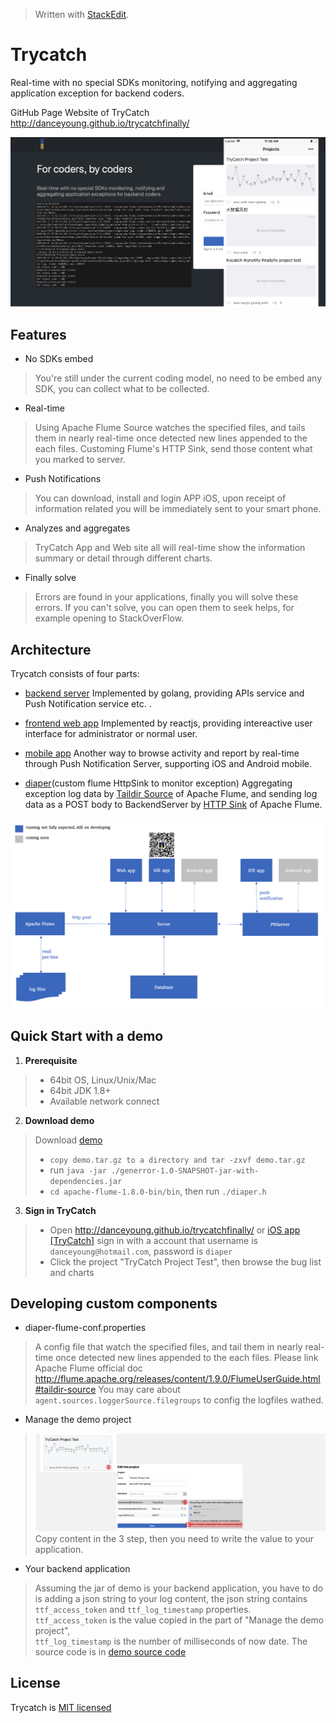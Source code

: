 > Written with [StackEdit](https://stackedit.io/).
# Trycatch
Real-time with no special SDKs monitoring, notifying and aggregating application exception for backend coders.

GitHub Page Website of TryCatch http://danceyoung.github.io/trycatchfinally/

![enter image description here](https://github.com/danceyoung/trycatch/blob/master/resource/cover.png?raw=true)
## Features

 - No SDKs embed
> You're still under the current coding model, no need to be embed any SDK, you can collect what to be collected.
 - Real-time
> Using Apache Flume Source watches the specified files, and tails them in nearly real-time once detected new lines appended to the each files. Customing Flume's HTTP Sink, send those content what you marked to server.
 - Push Notifications
> You can download, install and login APP iOS, upon receipt of information related you will be immediately sent to your smart phone.
 - Analyzes and aggregates
 > TryCatch App and Web site all will real-time show the information summary or detail through different charts.
 
 - Finally solve
> Errors are found in your applications, finally you will solve these errors. If you can't solve, you can open them to seek helps, for example opening to StackOverFlow.

## Architecture
Trycatch consists of four parts:

 - [backend server](https://github.com/danceyoung/trycatch-server)
 Implemented by golang, providing APIs service and Push Notification service etc. .

 - [frontend web app](https://github.com/danceyoung/trycatch/tree/master/trycatch-webApp)
 Implemented by reactjs, providing intereactive user interface for administrator or normal user.
 - [mobile app](https://github.com/danceyoung/trycatch/tree/master/trycatch-mobileApp)
 Another way to browse activity and report by real-time through Push Notification Server, supporting iOS and Android mobile.

 - [diaper](https://github.com/danceyoung/trycatch/tree/master/trycatch-flumeDiaper)(custom flume HttpSink to monitor exception)
 Aggregating exception log data by [Taildir Source](http://flume.apache.org/releases/content/1.9.0/FlumeUserGuide.html#taildir-source) of Apache Flume, and sending log data as a POST body to BackendServer by [HTTP Sink](http://flume.apache.org/releases/content/1.9.0/FlumeUserGuide.html#http-sink) of Apache Flume.

 
 ![architecture](https://github.com/danceyoung/trycatch/blob/master/resource/architecture.png?raw=true)
 ## Quick Start with a demo
 

 1. **Prerequisite**
 > - 64bit OS, Linux/Unix/Mac
 > - 64bit JDK 1.8+
 > - Available network connect
2. **Download demo**

> Download [demo](https://pan.baidu.com/s/19-5b2MTtf4gCvGkaiSlVQw) 
> - `copy demo.tar.gz to a directory and tar -zxvf demo.tar.gz`
> - run `java -jar ./generror-1.0-SNAPSHOT-jar-with-dependencies.jar`
> - `cd apache-flume-1.8.0-bin/bin`, then run  `./diaper.h`

3. **Sign in TryCatch**

>  - Open http://danceyoung.github.io/trycatchfinally/  or [iOS app \[TryCatch\]](https://itunes.apple.com/cn/app/trycatch/id1463000084?mt=8) sign in with a account that username is `danceyoung@hotmail.com`, password is
   `diaper`
> - Click the project "TryCatch Project Test", then browse the bug list and charts
## Developing custom components
 - diaper-flume-conf.properties
> 
> A config file that watch the specified files, and tail them in nearly real-time once detected new lines appended to the each files. Please link Apache Flume official doc http://flume.apache.org/releases/content/1.9.0/FlumeUserGuide.html#taildir-source
> You may care about `agent.sources.loggerSource.filegroups` to config the logfiles wathed.

 - Manage the demo project

> ![access token](https://github.com/danceyoung/trycatch/blob/master/resource/accesstokendemo.png?raw=true)
Copy content in the 3 step, then you need to write the value to your application. 
- Your backend application
> Assuming the jar of demo is your backend application, you have to do is adding a json string to your log content, the json string contains `ttf_access_token` and `ttf_log_timestamp` properties.   
> `ttf_access_token` is the value copied in the part of "Manage the demo project",  
> `ttf_log_timestamp` is the number of milliseconds of now date. 
> The source code is in [demo source code](https://github.com/danceyoung/trycatch/blob/master/demo/src/main/java/com/trycatch/GenError.java) 
 
## License
Trycatch is [MIT licensed](https://github.com/danceyoung/trycatch/blob/master/LICENSE)
